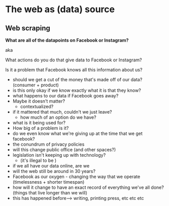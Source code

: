 # The web as (data) source

## Web scraping 


<strong>What are all of the datapoints on Facebook or Instagram?</strong>

aka 

What actions do you do that give data to Facebook or Instagram?

Is it a problem that Facebook knows all this information about us?

- should we get a cut of the money that's made off of our data? (consumer + product)
-  is this only okay if we know exactly what it is that they know? 
- what happens to our data if Facebook goes away? 
- Maybe it doesn't matter? 
	- contextualized? 
- if it mattered that much, couldn't we just leave?
	- how much of an option do we have? 
- what is it being used for? 
- How big of a problem is it? 
- do we even know what we're giving up at the time that we get facebook? 
- the conundrum of privacy policies 
- will this change public office (and other spaces?) 
- legislation isn't keeping up with technology?
	- (it's illegal to be )
- if we all have our data online, are we 
- will the web still be around in 30 years? 
- Facebook as our oxygen - changing the way that we operate (timelessness + shorter timespan)
- how will it change to have an exact record of everything we've all done? (things that live longer than we will)
- this has happened before--> writing, printing press, etc etc etc 


